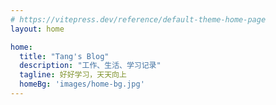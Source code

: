 ```yaml
---
# https://vitepress.dev/reference/default-theme-home-page
layout: home

home:
  title: "Tang's Blog"
  description: "工作、生活、学习记录"
  tagline: 好好学习，天天向上
  homeBg: 'images/home-bg.jpg'
---
```


